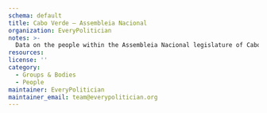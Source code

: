 ```yaml
---
schema: default
title: Cabo Verde — Assembleia Nacional
organization: EveryPolitician
notes: >-
  Data on the people within the Assembleia Nacional legislature of Cabo Verde.
resources:
license: ''
category:
  - Groups & Bodies
  - People
maintainer: EveryPolitician
maintainer_email: team@everypolitician.org
---
```

